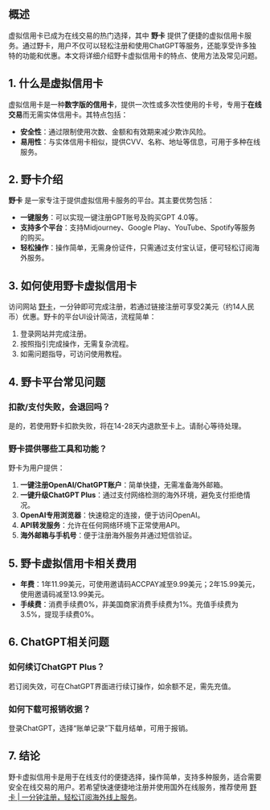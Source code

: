 ## 概述

虚拟信用卡已成为在线交易的热门选择，其中 **野卡** 提供了便捷的虚拟信用卡服务。通过野卡，用户不仅可以轻松注册和使用ChatGPT等服务，还能享受许多独特的功能和优惠。本文将详细介绍野卡虚拟信用卡的特点、使用方法及常见问题。

## 1. 什么是虚拟信用卡

虚拟信用卡是一种**数字版的信用卡**，提供一次性或多次性使用的卡号，专用于**在线交易**而无需实体信用卡。其特点包括：

- **安全性**：通过限制使用次数、金额和有效期来减少欺诈风险。
- **易用性**：与实体信用卡相似，提供CVV、名称、地址等信息，可用于多种在线服务。

## 2. 野卡介绍

**野卡** 是一家专注于提供虚拟信用卡服务的平台。其主要优势包括：

- **一键服务**：可以实现一键注册GPT账号及购买GPT 4.0等。
- **支持多个平台**：支持Midjourney、Google Play、YouTube、Spotify等服务的购买。
- **轻松操作**：操作简单，无需身份证件，只需通过支付宝认证，便可轻松订阅海外服务。

## 3. 如何使用野卡虚拟信用卡

访问网站 [野卡](https://bit.ly/bewildcard)，一分钟即可完成注册，若通过链接注册可享受2美元（约14人民币）优惠。野卡的平台UI设计简洁，流程简单：

1. 登录网站并完成注册。
2. 按照指引完成操作，无需复杂流程。
3. 如需问题指导，可访问使用教程。

## 4. 野卡平台常见问题

### 扣款/支付失败，会退回吗？

是的，若使用野卡扣款失败，将在14-28天内退款至卡上。请耐心等待处理。

### 野卡提供哪些工具和功能？

野卡为用户提供：

1. **一键注册OpenAI/ChatGPT账户**：简单快捷，无需准备海外邮箱。
2. **一键升级ChatGPT Plus**：通过支付网络检测的海外环境，避免支付拒绝情况。
3. **OpenAI专用浏览器**：快速稳定的连接，便于访问OpenAI。
4. **API转发服务**：允许在任何网络环境下正常使用API。
5. **海外邮箱与手机号**：便于注册海外服务并通过短信验证。

## 5. 野卡虚拟信用卡相关费用

- **年费**：1年11.99美元，可使用邀请码ACCPAY减至9.99美元；2年15.99美元，使用邀请码减至13.99美元。
- **手续费**：消费手续费0%，非美国商家消费手续费为1%。充值手续费为3.5%，提现手续费0%。

## 6. ChatGPT相关问题

### 如何续订ChatGPT Plus？

若订阅失效，可在ChatGPT界面进行续订操作，如余额不足，需先充值。

### 如何下载可报销收据？

登录ChatGPT，选择“账单记录”下载月结单，可用于报销。

## 7. 结论

野卡虚拟信用卡是用于在线支付的便捷选择，操作简单，支持多种服务，适合需要安全在线交易的用户。若希望快速便捷地注册并使用国外在线服务，推荐使用 [野卡 | 一分钟注册，轻松订阅海外线上服务](https://bit.ly/bewildcard)。